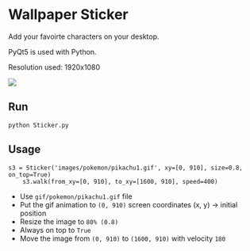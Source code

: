 # Wallpaper Sticker

Add your favoirte characters on your desktop.

PyQt5 is used with Python.

Resolution used: 1920x1080

![](result.gif)

## Run

```
python Sticker.py
```


## Usage

```
s3 = Sticker('images/pokemon/pikachu1.gif', xy=[0, 910], size=0.8, on_top=True)
    s3.walk(from_xy=[0, 910], to_xy=[1600, 910], speed=400)
```

- Use `gif/pokemon/pikachu1.gif` file
- Put the gif animation to `(0, 910)` screen coordinates (x, y) -> initial position
- Resize the image to `80% (0.8)`
- Always on top to `True`
- Move the image from `(0, 910)` to `(1600, 910)` with velocity `180`

